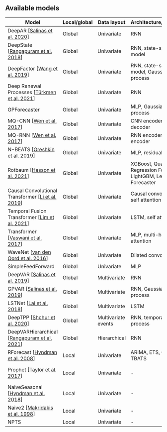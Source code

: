 ## Available models

Model                                                       | Local/global | Data layout              | Architecture/method | Implementation
------------------------------------------------------------|--------------|--------------------------|---------------------|----------------
DeepAR [[Salinas et al. 2020][Salinas2020]]                 | Global       | Univariate               | RNN | [MXNet][DeepAR_mx], [PyTorch][DeepAR_torch]
DeepState [[Rangapuram et al. 2018][Rangapuram2018]]        | Global       | Univariate               | RNN, state-space model | [MXNet][DeepState]
DeepFactor [[Wang et al. 2019][Wang2019]]                   | Global       | Univariate               | RNN, state-space model, Gaussian process | [MXNet][DeepFactor]
Deep Renewal Processes [[Türkmen et al. 2021][Turkmen2021]] | Global       | Univariate               | RNN | [MXNet][DeepRenewal]
GPForecaster                                                | Global       | Univariate               | MLP, Gaussian process | [MXNet][GP]
MQ-CNN [[Wen et al. 2017][Wen2017]]                         | Global       | Univariate               | CNN encoder, MLP decoder | [MXNet][MQDNN]
MQ-RNN [[Wen et al. 2017][Wen2017]]                         | Global       | Univariate               | RNN encoder, MLP encoder | [MXNet][MQDNN]
N-BEATS [[Oreshkin et al. 2019][Oreshkin2019]]              | Global       | Univariate               | MLP, residual links | [MXNet][NBeats]
Rotbaum [[Hasson et al. 2021][Hasson2021]]                  | Global       | Univariate               | XGBoost, Quantile Regression Forests, LightGBM, Level Set Forecaster | [Numpy][Rotbaum]
Causal Convolutional Transformer [[Li et al. 2019][Li2019]] | Global       | Univariate               | Causal convolution, self attention | [MXNet][SAN]
Temporal Fusion Transformer [[Lim et al. 2021][Lim2021]]    | Global       | Univariate               | LSTM, self attention | [MXNet][TFT]
Transformer [[Vaswani et al. 2017][Vaswani2017]]            | Global       | Univariate               | MLP, multi-head attention | [MXNet][Transformer]
WaveNet [[van den Oord et al. 2016][vanDenOord2016]]        | Global       | Univariate               | Dilated convolution | [MXNet][WaveNet]
SimpleFeedForward                                           | Global       | Univariate               | MLP | [MXNet][SFF_mx], [PyTorch][SFF_torch]
DeepVAR [[Salinas et al. 2019][Salinas2019]]                | Global       | Multivariate             | RNN | [MXNet][DeepVAR]
GPVAR [[Salinas et al. 2019][Salinas2019]]                  | Global       | Multivariate             | RNN, Gaussian process | [MXNet][GPVAR]
LSTNet [[Lai et al. 2018][Lai2018]]                         | Global       | Multivariate             | LSTM | [MXNet][LSTNet]
DeepTPP [[Shchur et al. 2020][Shchur2020]]                  | Global       | Multivariate events      | RNN, temporal point process | [MXNet][DeepTPP]
DeepVARHierarchical [[Rangapuram et al. 2021][Rangapuram2021]]                  | Global       | Hierarchical             | RNN | [MXNet][DeepVARHierarchical]
RForecast [[Hyndman et al. 2008][Hyndman2008]]              | Local        | Univariate               | ARIMA, ETS, Croston, TBATS | [Wrapped R package][RForecast]
Prophet [[Taylor et al. 2017][Taylor2017]]                  | Local        | Univariate               | - | [Wrapped Python package][Prophet]
NaiveSeasonal [[Hyndman et al. 2018][Hyndman2018]]          | Local        | Univariate               | - | [Numpy][NaiveSeasonal]
Naive2 [[Makridakis et al. 1998][Makridakis1998]]           | Local        | Univariate               | - | [Numpy][Naive2]
NPTS                                                        | Local        | Univariate               | - | [Numpy][NPTS]

<!-- Links to bibliography -->

[Rangapuram2021]: https://proceedings.mlr.press/v139/rangapuram21a.html
[Salinas2020]: https://doi.org/10.1016/j.ijforecast.2019.07.001
[Rangapuram2018]: https://papers.nips.cc/paper/2018/hash/5cf68969fb67aa6082363a6d4e6468e2-Abstract.html
[Wang2019]: https://proceedings.mlr.press/v97/wang19k.html
[Turkmen2021]: https://journals.plos.org/plosone/article?id=10.1371/journal.pone.0259764
[Wen2017]: https://arxiv.org/abs/1711.11053
[Oreshkin2019]: https://openreview.net/forum?id=r1ecqn4YwB
[Hasson2021]: https://openreview.net/forum?id=VD3TMzyxKK
[Li2019]: https://papers.nips.cc/paper/2019/hash/6775a0635c302542da2c32aa19d86be0-Abstract.html
[Lim2021]: https://doi.org/10.1016/j.ijforecast.2021.03.012
[Vaswani2017]: https://papers.nips.cc/paper/2017/hash/3f5ee243547dee91fbd053c1c4a845aa-Abstract.html
[vanDenOord2016]: https://arxiv.org/abs/1609.03499
[Salinas2019]: https://proceedings.neurips.cc/paper/2019/hash/0b105cf1504c4e241fcc6d519ea962fb-Abstract.html
[Lai2018]: https://doi.org/10.1145/3209978.3210006
[Shchur2020]: https://arxiv.org/pdf/1909.12127
[Hyndman2008]: https://www.jstatsoft.org/article/view/v027i03
[Taylor2017]: https://doi.org/10.1080/00031305.2017.1380080
[Hyndman2018]: https://otexts.com/fpp2/simple-methods.html#seasonal-na%C3%AFve-method
[Makridakis1998]: https://www.wiley.com/en-ie/Forecasting:+Methods+and+Applications,+3rd+Edition-p-9780471532330

<!-- Links to code -->

[DeepAR_mx]: https://github.com/awslabs/gluon-ts/blob/dev/src/gluonts/model/deepar/_estimator.py
[DeepAR_torch]: https://github.com/awslabs/gluon-ts/blob/dev/src/gluonts/torch/model/deepar/estimator.py
[DeepState]: https://github.com/awslabs/gluon-ts/blob/dev/src/gluonts/model/deepstate/_estimator.py
[DeepFactor]: https://github.com/awslabs/gluon-ts/blob/dev/src/gluonts/model/deep_factor/_estimator.py
[DeepRenewal]: https://github.com/awslabs/gluon-ts/blob/dev/src/gluonts/model/renewal/_estimator.py
[GP]: https://github.com/awslabs/gluon-ts/blob/dev/src/gluonts/model/gp_forecaster/_estimator.py
[MQDNN]: https://github.com/awslabs/gluon-ts/blob/dev/src/gluonts/model/seq2seq/_mq_dnn_estimator.py
[NBeats]: https://github.com/awslabs/gluon-ts/blob/dev/src/gluonts/model/n_beats/_estimator.py
[Rotbaum]: https://github.com/awslabs/gluon-ts/blob/dev/src/gluonts/model/rotbaum/_estimator.py
[SAN]: https://github.com/awslabs/gluon-ts/blob/dev/src/gluonts/model/san/_estimator.py
[TFT]: https://github.com/awslabs/gluon-ts/blob/dev/src/gluonts/model/tft/_estimator.py
[Transformer]: https://github.com/awslabs/gluon-ts/blob/dev/src/gluonts/model/transformer/_estimator.py
[WaveNet]: https://github.com/awslabs/gluon-ts/blob/dev/src/gluonts/model/wavenet/_estimator.py
[SFF_mx]: https://github.com/awslabs/gluon-ts/blob/dev/src/gluonts/model/simple_feedforward/_estimator.py
[SFF_torch]: https://github.com/awslabs/gluon-ts/blob/dev/src/gluonts/torch/model/simple_feedforward/estimator.py
[DeepVAR]: https://github.com/awslabs/gluon-ts/blob/dev/src/gluonts/model/deepvar/_estimator.py
[DeepVARHierarchical]: https://github.com/awslabs/gluon-ts/blob/dev/src/gluonts/mx/model/deepvar_hierarchical/_estimator.py
[GPVAR]: https://github.com/awslabs/gluon-ts/blob/dev/src/gluonts/model/gpvar/_estimator.py
[LSTNet]: https://github.com/awslabs/gluon-ts/blob/dev/src/gluonts/model/lstnet/_estimator.py
[DeepTPP]: https://github.com/awslabs/gluon-ts/blob/dev/src/gluonts/model/tpp/deeptpp/_estimator.py
[RForecast]: https://github.com/awslabs/gluon-ts/blob/dev/src/gluonts/model/r_forecast/_predictor.py
[Prophet]: https://github.com/awslabs/gluon-ts/blob/dev/src/gluonts/model/prophet/_predictor.py
[NaiveSeasonal]: https://github.com/awslabs/gluon-ts/blob/dev/src/gluonts/model/seasonal_naive/_predictor.py
[Naive2]: https://github.com/awslabs/gluon-ts/blob/dev/src/gluonts/model/naive_2/_predictor.py
[NPTS]: https://github.com/awslabs/gluon-ts/blob/dev/src/gluonts/model/npts/_predictor.py

